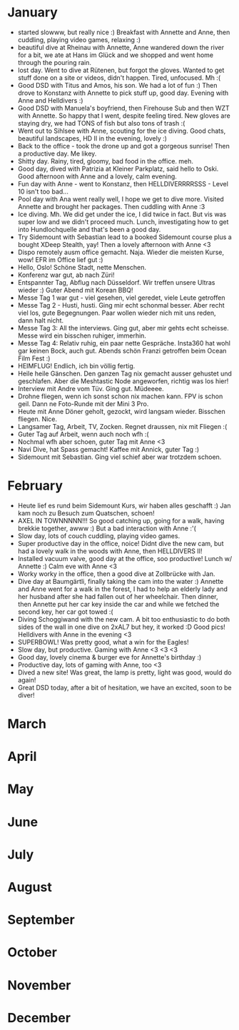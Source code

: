 # January
- started slowww, but really nice :) Breakfast with Annette and Anne, then cuddling, playing video games, relaxing :)
- beautiful dive at Rheinau with Annette, Anne wandered down the river for a bit, we ate at Hans im Glück and we shopped and went home through the pouring rain.
- lost day. Went to dive at Rütenen, but forgot the gloves. Wanted to get stuff done on a site or videos, didn't happen. Tired, unfocused. Mh :(
- Good DSD with Titus and Amos, his son. We had a lot of fun :) Then drove to Konstanz with Annette to pick stuff up, good day. Evening with Anne and Helldivers :)
- Good DSD with Manuela's boyfriend, then Firehouse Sub and then WZT with Annette. So happy that I went, despite feeling tired. New gloves are staying dry, we had TONS of fish but also tons of trash :(
- Went out to Sihlsee with Anne, scouting for the ice diving. Good chats, beautiful landscapes, HD II in the evening, lovely :)
- Back to the office - took the drone up and got a gorgeous sunrise! Then a productive day. Me likey.
- Shitty day. Rainy, tired, gloomy, bad food in the office. meh.
- Good day, dived with Patrizia at Kleiner Parkplatz, said hello to Oski. Good afternoon with Anne and a lovely, calm evening.
- Fun day with Anne - went to Konstanz, then HELLDIVERRRRSSS - Level 10 isn't too bad...
- Pool day with Ana went really well, I hope we get to dive more. Visited Annette and brought her packages. Then cuddling with Anne :3
- Ice diving. Mh. We did get under the ice, I did twice in fact. But vis was super low and we didn't proceed much. Lunch, investigating how to get into Hundlochquelle and that's been a good day.
- Try Sidemount with Sebastian lead to a booked Sidemount course plus a bought XDeep Stealth, yay! Then a lovely afternoon with Anne <3
- Dispo remotely ausm office gemacht. Naja. Wieder die meisten Kurse, wow! EFR im Office lief gut :)
- Hello, Oslo! Schöne Stadt, nette Menschen.
- Konferenz war gut, ab nach Züri!
- Entspannter Tag, Abflug nach Düsseldorf. Wir treffen unsere Ultras wieder :) Guter Abend mit Korean BBQ!
- Messe Tag 1 war gut - viel gesehen, viel geredet, viele Leute getroffen
- Messe Tag 2 - Husti, husti. Ging mir echt schonmal besser. Aber recht viel los, gute Begegnungen. Paar wollen wieder nich mit uns reden, dann halt nicht.
- Messe Tag 3: All the interviews. Ging gut, aber mir gehts echt scheisse. Messe wird ein bisschen ruhiger, immerhin.
- Messe Tag 4: Relativ ruhig, ein paar nette Gespräche. Insta360 hat wohl gar keinen Bock, auch gut. Abends schön Franzi getroffen beim Ocean Film Fest :)
- HEIMFLUG! Endlich, ich bin völlig fertig.
- Heile heile Gänschen. Den ganzen Tag nix gemacht ausser gehustet und geschlafen. Aber die Meshtastic Node angeworfen, richtig was los hier!
- Interview mit Andre vom Tüv. Ging gut. Müdeeee.
- Drohne fliegen, wenn ich sonst schon nix machen kann. FPV is schon geil. Dann ne Foto-Runde mit der Mini 3 Pro.
- Heute mit Anne Döner geholt, gezockt, wird langsam wieder. Bisschen fliegen. Nice.
- Langsamer Tag, Arbeit, TV, Zocken. Regnet draussen, nix mit Fliegen :(
- Guter Tag auf Arbeit, wenn auch noch wfh :(
- Nochmal wfh aber schoen, guter Tag mit Anne <3
- Navi Dive, hat Spass gemacht! Kaffee mit Annick, guter Tag :)
- Sidemount mit Sebastian. Ging viel schief aber war trotzdem schoen.

# February 
- Heute lief es rund beim Sidemount Kurs, wir haben alles geschafft :) Jan kam noch zu Besuch zum Quatschen, schoen!
- AXEL IN TOWNNNNN!!! So good catching up, going for a walk, having brekkie together, awww :) But a bad interaction with Anne :'(
- Slow day, lots of couch cuddling, playing video games.
- Super productive day in the office, noice! Didnt dive the new cam, but had a lovely walk in the woods with Anne, then HELLDIVERS II!
- Installed vacuum valve, good day at the office, soo productive! Lunch w/ Annette :) Calm eve with Anne <3
- Worky worky in the office, then a good dive at Zollbrücke with Jan.
- Dive day at Baumgärtli, finally taking the cam into the water :) Annette and Anne went for a walk in the forest, I had to help an elderly lady and her husband after she had fallen out of her wheelchair. Then dinner, then Annette put her car key inside the car and while we fetched the second key, her car got towed :(
- Diving Schoggiwand with the new cam. A bit too enthusiastic to do both sides of the wall in one dive on 2xAL7 but hey, it worked :D Good pics! Helldivers with Anne in the evening <3
- SUPERBOWL! Was pretty good, what a win for the Eagles!
- Slow day, but productive. Gaming with Anne <3 <3 <3
- Good day, lovely cinema & burger eve for Annette's birthday :)
- Productive day, lots of gaming with Anne, too <3
- Dived a new site! Was great, the lamp is pretty, light was good, would do again!
- Great DSD today, after a bit of hesitation, we have an excited, soon to be diver! 

# March 

# April 

# May 

# June 

# July 

# August 

# September 

# October 

# November 

# December
